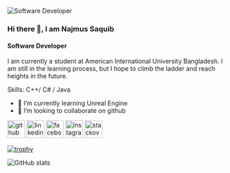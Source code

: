 ![Software Developer ](https://scontent.fdac5-2.fna.fbcdn.net/v/t31.18172-8/29060798_1804794253161647_4657797644320361365_o.jpg?_nc_cat=101&ccb=1-7&_nc_sid=2be8e3&_nc_eui2=AeHN98SZwzXmFDR1pSrruJJSBNmu2XFXkf8E2a7ZcVeR_0gAS1sYCOzD_9BhAxjF7sPup5UcuZljhSh9_4kUrbMb&_nc_ohc=-tEjanqn_XUAX9a1HG3&_nc_ht=scontent.fdac5-2.fna&oh=00_AfDsvprhI0VrgG1LNVnNFj6DMGSwhmJP27RLgcJthqEZiw&oe=65C1CCD1)

### Hi there 👋, I am Najmus Saquib
#### Software Developer 


I am currently a student at American International University Bangladesh. I am still in the learning process, but I hope to climb the ladder and reach heights in the future.

Skills: C++/ C# / Java

- 🌱 I’m currently learning Unreal Engine 
- 👯 I’m looking to collaborate on github 


[<img src='https://cdn.jsdelivr.net/npm/simple-icons@3.0.1/icons/github.svg' alt='github' height='40'>](https://github.com/0NJS0)  [<img src='https://cdn.jsdelivr.net/npm/simple-icons@3.0.1/icons/linkedin.svg' alt='linkedin' height='40'>](https://www.linkedin.com/in/njs-aurko-697b272a8/)  [<img src='https://cdn.jsdelivr.net/npm/simple-icons@3.0.1/icons/facebook.svg' alt='facebook' height='40'>](https://www.facebook.com/njsaurko3)  [<img src='https://cdn.jsdelivr.net/npm/simple-icons@3.0.1/icons/instagram.svg' alt='instagram' height='40'>](https://www.instagram.com/_najmus_/)  [<img src='https://cdn.jsdelivr.net/npm/simple-icons@3.0.1/icons/stackoverflow.svg' alt='stackoverflow' height='40'>](https://stackoverflow.com/users/NJS)  

[![trophy](https://github-profile-trophy.vercel.app/?username=0NJS0)](https://github.com/ryo-ma/github-profile-trophy)

![GitHub stats](https://github-readme-stats.vercel.app/api?username=0NJS0&show_icons=true)  

